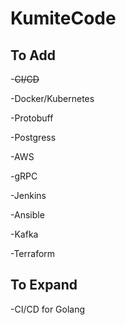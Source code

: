 # KumiteCode

## To Add

-~~CI/CD~~

-Docker/Kubernetes

-Protobuff

-Postgress

-AWS

-gRPC

-Jenkins

-Ansible

-Kafka

-Terraform

## To Expand

-CI/CD for Golang
